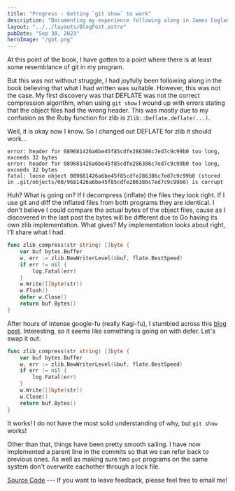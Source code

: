 ```yaml
---
title: "Progress - Getting `git show` to work"
description: "Documenting my experience following along in James Coglan's book 'Building Git"
layout: "../../layouts/BlogPost.astro"
pubDate: "Sep 30, 2023"
heroImage: "/got.png" 
---
```

At this point of the book, I have gotten to a point where there is at least some resemblance of git in my program.

But this was not without struggle, I had joyfully been following along in the book believing that what I had written
was suitable. However, this was not the case. My first discovery was that DEFLATE was not the correct compression 
algorithm, when using `git show` I wound up with errors stating that the object files had the wrong header. This was
mostly due to my confusion as the Ruby function for zlib is `Zlib::Deflate.deflate(...)`.

Well, it is okay now I know. So I changed out DEFLATE for zlib
it should work... 

```fish
error: header for 089681426a6be45f85cdfe286386c7ed7c9c99b0 too long, exceeds 32 bytes
error: header for 089681426a6be45f85cdfe286386c7ed7c9c99b0 too long, exceeds 32 bytes
fatal: loose object 089681426a6be45f85cdfe286386c7ed7c9c99b0 (stored in .git/objects/08/9681426a6be45f85cdfe286386c7ed7c9c99b0) is corrupt
```

Huh? What is going on? If I decompress (inflate) the files they look right. If I use git and diff the inflated files from both programs they
are identical. I don't believe I could compare the actual bytes of the object files, cause as I discovered in the last post the bytes will
be different due to Go having its own zlib implementation. What gives? My implementation looks about right, I'll share what I had.
```go
func zlib_compress(str string) []byte {
	var buf bytes.Buffer
	w, err := zlib.NewWriterLevel(&buf, flate.BestSpeed)
	if err != nil {
		log.Fatal(err)
	}
	w.Write([]byte(str))
	w.Flush()
	defer w.Close()
	return buf.Bytes()
}
```

After hours of intense google-fu (really Kagi-fu), I stumbled across this [blog post](https://www.joeshaw.org/dont-defer-close-on-writable-files/).
Interesting, so it seems like something is going on with defer. Let's swap it out.
```go
func zlib_compress(str string) []byte {
	var buf bytes.Buffer
	w, err := zlib.NewWriterLevel(&buf, flate.BestSpeed)
	if err != nil {
		log.Fatal(err)
	}
	w.Write([]byte(str))
	w.Close()
	return buf.Bytes()
}
```

It works! I do not have the most solid understanding of why, but `git show` works! 

Other than that, things have been pretty smooth sailing. I have now implemented a parent line in the commits so that we can refer back to previous ones. 
As well as making sure two `got` programs on the same system don't overwrite eachother through a lock file.

[Source Code](https://github.com/Lukeisun/got) --- If you want to leave feedback, please feel free to email me!
